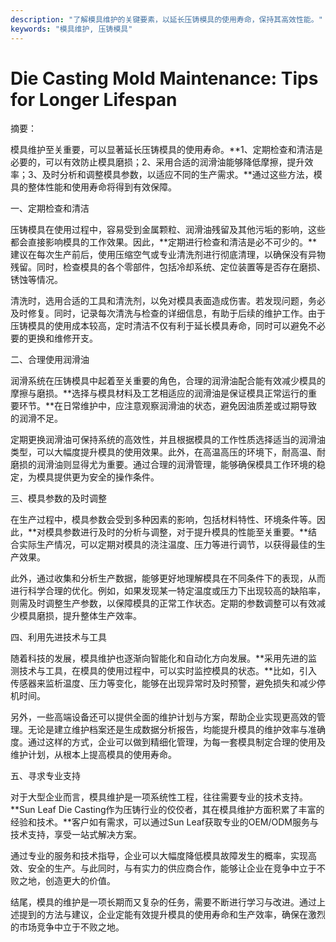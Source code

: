 ```yaml
---
description: "了解模具维护的关键要素，以延长压铸模具的使用寿命，保持其高效性能。"
keywords: "模具维护, 压铸模具"
---
```

# Die Casting Mold Maintenance: Tips for Longer Lifespan

摘要：

模具维护至关重要，可以显著延长压铸模具的使用寿命。**1、定期检查和清洁是必要的，可以有效防止模具磨损；2、采用合适的润滑油能够降低摩擦，提升效率；3、及时分析和调整模具参数，以适应不同的生产需求。**通过这些方法，模具的整体性能和使用寿命将得到有效保障。

一、定期检查和清洁

压铸模具在使用过程中，容易受到金属颗粒、润滑油残留及其他污垢的影响，这些都会直接影响模具的工作效果。因此，**定期进行检查和清洁是必不可少的。**建议在每次生产前后，使用压缩空气或专业清洗剂进行彻底清理，以确保没有异物残留。同时，检查模具的各个零部件，包括冷却系统、定位装置等是否存在磨损、锈蚀等情况。

清洗时，选用合适的工具和清洗剂，以免对模具表面造成伤害。若发现问题，务必及时修复。同时，记录每次清洗与检查的详细信息，有助于后续的维护工作。由于压铸模具的使用成本较高，定时清洁不仅有利于延长模具寿命，同时可以避免不必要的更换和维修开支。

二、合理使用润滑油

润滑系统在压铸模具中起着至关重要的角色，合理的润滑油配合能有效减少模具的摩擦与磨损。**选择与模具材料及工艺相适应的润滑油是保证模具正常运行的重要环节。**在日常维护中，应注意观察润滑油的状态，避免因油质差或过期导致的润滑不足。

定期更换润滑油可保持系统的高效性，并且根据模具的工作性质选择适当的润滑油类型，可以大幅度提升模具的使用效果。此外，在高温高压的环境下，耐高温、耐磨损的润滑油则显得尤为重要。通过合理的润滑管理，能够确保模具工作环境的稳定，为模具提供更为安全的操作条件。

三、模具参数的及时调整

在生产过程中，模具参数会受到多种因素的影响，包括材料特性、环境条件等。因此，**对模具参数进行及时的分析与调整，对于提升模具的性能至关重要。**结合实际生产情况，可以定期对模具的浇注温度、压力等进行调节，以获得最佳的生产效果。

此外，通过收集和分析生产数据，能够更好地理解模具在不同条件下的表现，从而进行科学合理的优化。例如，如果发现某一特定温度或压力下出现较高的缺陷率，则需及时调整生产参数，以保障模具的正常工作状态。定期的参数调整可以有效减少模具磨损，提升整体生产效率。

四、利用先进技术与工具

随着科技的发展，模具维护也逐渐向智能化和自动化方向发展。**采用先进的监测技术与工具，在模具的使用过程中，可以实时监控模具的状态。**比如，引入传感器来监析温度、压力等变化，能够在出现异常时及时预警，避免损失和减少停机时间。

另外，一些高端设备还可以提供全面的维护计划与方案，帮助企业实现更高效的管理。无论是建立维护档案还是生成数据分析报告，均能提升模具的维护效率与准确度。通过这样的方式，企业可以做到精细化管理，为每一套模具制定合理的使用及维护计划，从根本上提高模具的使用寿命。

五、寻求专业支持

对于大型企业而言，模具维护是一项系统性工程，往往需要专业的技术支持。**Sun Leaf Die Casting作为压铸行业的佼佼者，其在模具维护方面积累了丰富的经验和技术。**客户如有需求，可以通过Sun Leaf获取专业的OEM/ODM服务与技术支持，享受一站式解决方案。

通过专业的服务和技术指导，企业可以大幅度降低模具故障发生的概率，实现高效、安全的生产。与此同时，与有实力的供应商合作，能够让企业在竞争中立于不败之地，创造更大的价值。

结尾，模具的维护是一项长期而又复杂的任务，需要不断进行学习与改进。通过上述提到的方法与建议，企业定能有效提升模具的使用寿命和生产效率，确保在激烈的市场竞争中立于不败之地。
